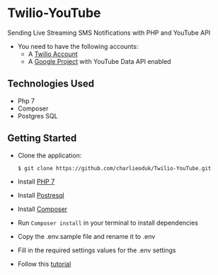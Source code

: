 # Twilio-YouTube
Sending Live Streaming SMS Notifications with PHP and YouTube API

- You need to have the following accounts:
   - A [Twilio Account](https://www.twilio.com/try-twilio)
   - A [Google Project](https://console.developers.google.com/apis/library/youtube.googleapis.com?q=YouTube&id=125bab65-cfb6-4f25-9826-4dcc309bc508&pli=1&project=twilio-217617&folder&organizationId) with YouTube Data API enabled

## Technologies Used
- Php 7
- Composer
- Postgres SQL

## Getting Started

* Clone the application:

      $ git clone https://github.com/charlieoduk/Twilio-YouTube.git

- Install [PHP 7](http://php.net/manual/en/install.php)

- Install [Postresql ](https://www.postgresql.org/download/)
- Install [Composer](https://getcomposer.org/doc/00-intro.md#installation-linux-unix-osx)

- Run ```Composer install``` in your terminal to install dependencies
- Copy the .env.sample file and rename it to .env
- Fill in the required settings values for the .env settings

- Follow this [tutorial](https://www.twilio.com/blog/send-live-streaming-sms-notifications-php-youtube-api)
